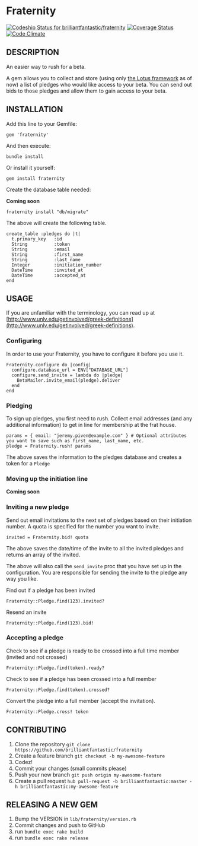 Fraternity
==========

[ ![Codeship Status for brilliantfantastic/fraternity](https://codeship.com/projects/3fe0d950-80a4-0132-9038-321707412590/status?branch=master)](https://codeship.com/projects/57522)
[![Coverage Status](https://coveralls.io/repos/brilliantfantastic/fraternity/badge.svg)](https://coveralls.io/r/brilliantfantastic/fraternity)
[![Code Climate](https://codeclimate.com/github/brilliantfantastic/fraternity/badges/gpa.svg)](https://codeclimate.com/github/brilliantfantastic/fraternity)

## DESCRIPTION

An easier way to rush for a beta.

A gem allows you to collect and store (using only [the Lotus framework](http://lotusrb.com) as of now) a list of pledges who would like access to your beta. You can send out bids to those pledges and allow them to gain access to your beta.

## INSTALLATION

Add this line to your Gemfile:

```
gem 'fraternity'
```

And then execute:

```
bundle install
```

Or install it yourself:

```
gem install fraternity
```

Create the database table needed:

**Coming soon**

```
fraternity install "db/migrate"
```

The above will create the following table.

```
create_table :pledges do |t|
  t.primary_key   :id
  String          :token
  String          :email
  String          :first_name
  String          :last_name
  Integer         :initiation_number
  DateTime        :invited_at
  DateTime        :accepted_at
end
```

## USAGE

If you are unfamiliar with the terminology, you can read up at [http://www.unlv.edu/getinvolved/greek-definitions](http://www.unlv.edu/getinvolved/greek-definitions).

### Configuring

In order to use your Fraternity, you have to configure it before you use it.

```
Fraternity.configure do |config|
  configure.database_url = ENV["DATABASE_URL"]
  configure.send_invite = lambda do |pledge|
    BetaMailer.invite_email(pledge).deliver
  end
end
```

### Pledging

To sign up pledges, you first need to rush. Collect email addresses (and any additional information) to get in line for membership at the frat house.

```
params = { email: "jeremy.piven@example.com" } # Optional attributes you want to save such as first_name, last_name, etc.
pledge = Fraternity.rush! params
```

The above saves the information to the pledges database and creates a token for a `Pledge`

### Moving up the initiation line

**Coming soon**

### Inviting a new pledge

Send out email invitations to the next set of pledges based on their initiation number. A quota is specified for the number you want to invite.

```
invited = Fraternity.bid! quota
```

The above saves the date/time of the invite to all the invited pledges and returns an array of the invited.

The above will also call the `send_invite` proc that you have set up in the configuration. You are responsible for sending the invite to the pledge any way you like.

Find out if a pledge has been invited

```
Fraternity::Pledge.find(123).invited?
```

Resend an invite

```
Fraternity::Pledge.find(123).bid!
```

### Accepting a pledge

Check to see if a pledge is ready to be crossed into a full time member (invited and not crossed)

```
Fraternity::Pledge.find(token).ready?
```

Check to see if a pledge has been crossed into a full member

```
Fraternity::Pledge.find(token).crossed?
```

Convert the pledge into a full member (accept the invitation).

```
Fraternity::Pledge.cross! token
```

## CONTRIBUTING

1. Clone the repository `git clone https://github.com/brilliantfantastic/fraternity`
1. Create a feature branch `git checkout -b my-awesome-feature`
1. Codez!
1. Commit your changes (small commits please)
1. Push your new branch `git push origin my-awesome-feature`
1. Create a pull request `hub pull-request -b brilliantfantastic:master -h brilliantfantastic:my-awesome-feature`

## RELEASING A NEW GEM

1. Bump the VERSION in `lib/fraternity/version.rb`
1. Commit changes and push to GitHub
1. run `bundle exec rake build`
1. run `bundle exec rake release`
